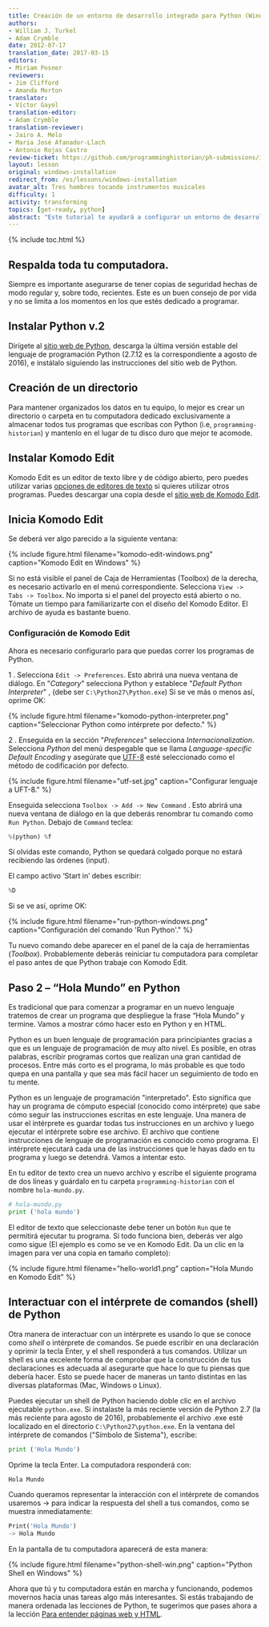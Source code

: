 ```yaml
---
title: Creación de un entorno de desarrollo integrado para Python (Windows)
authors:
- William J. Turkel
- Adam Crymble
date: 2012-07-17
translation_date: 2017-03-15
editors:
- Miriam Posner
reviewers:
- Jim Clifford
- Amanda Morton
translator:
- Víctor Gayol
translation-editor:
- Adam Crymble
translation-reviewer:
- Jairo A. Melo
- Maria José Afanador-Llach
- Antonio Rojas Castro
review-ticket: https://github.com/programminghistorian/ph-submissions/issues/37
layout: lesson
original: windows-installation
redirect_from: /es/lessons/windows-installation
avatar_alt: Tres hombres tocando instrumentos musicales
difficulty: 1
activity: transforming
topics: [get-ready, python]
abstract: "Este tutorial te ayudará a configurar un entorno de desarrollo integrado para Python en un computador con el sistema operativo de Windows."
---
```


{% include toc.html %}





## Respalda toda tu computadora.

Siempre es importante asegurarse de tener copias de seguridad hechas de modo regular y, sobre todo, recientes. Este es un buen consejo de por vida y no se limita a los momentos en los que estés dedicado a programar.

## Instalar Python v.2

Dirígete al [sitio web de Python], descarga la última versión estable del lenguaje de programación Python (2.7.12 es la correspondiente a agosto de 2016), e instálalo siguiendo las instrucciones del sitio web de Python.

## Creación de un directorio

Para mantener organizados los datos en tu equipo, lo mejor es crear un directorio o carpeta en tu computadora dedicado exclusivamente a almacenar todos tus programas que escribas con Python (i.e, `programming-historian`) y mantenlo en el lugar de tu disco duro que mejor te acomode.

## Instalar Komodo Edit

Komodo Edit es un editor de texto libre y de código abierto, pero puedes utilizar varias [opciones de editores de texto] si quieres utilizar otros programas. Puedes descargar una copia desde el [sitio web de Komodo Edit].

## Inicia Komodo Edit

Se deberá ver algo parecido a la siguiente ventana:

{% include figure.html filename="komodo-edit-windows.png" caption="Komodo Edit en Windows" %}

Si no está visible el panel de Caja de Herramientas (Toolbox) de la derecha, es necesario activarlo en el menú correspondiente. Selecciona `View -> Tabs -> Toolbox`. No importa si el panel del proyecto está abierto o no. Tómate un tiempo para familiarizarte con el diseño del Komodo Editor. El archivo de ayuda es bastante bueno.

### Configuración de Komodo Edit

Ahora es necesario configurarlo para que puedas correr los programas de Python.

1 .  Selecciona `Edit -> Preferences`. Esto abrirá una nueva ventana de diálogo. En "*Category*" selecciona Python y establece "*Default Python Interpreter*" , (debe ser `C:\Python27\Python.exe`)
Si se ve más o menos así, oprime OK:

{% include figure.html filename="komodo-python-interpreter.png" caption="Seleccionar Python como intérprete por defecto." %}

2 .  Enseguida en la sección  "*Preferences*" selecciona *Internacionalization*. Selecciona *Python* del menú despegable que se llama *Language-specific Default Encoding* y asegúrate que [UTF-8] esté seleccionado como el método de codificación por defecto.

{% include figure.html filename="utf-set.jpg" caption="Configurar lenguaje a UFT-8." %}

Enseguida selecciona `Toolbox -> Add -> New Command` . Esto abrirá una nueva ventana de diálogo en la que deberás renombrar tu comando como `Run Python`. Debajo de `Command` teclea:

``` python 
%(python) %f
``` 
Si olvidas este comando, Python se quedará colgado porque no estará recibiendo las órdenes (input). 

El campo activo ‘Start in’ debes escribir:

```python
%D
```

Si se ve así, oprime OK:

{% include figure.html filename="run-python-windows.png" caption="Configuración del comando 'Run Python'." %}

Tu nuevo comando debe aparecer en el panel de la caja de herramientas (*Toolbox*). Probablemente deberás reiniciar tu computadora para completar el paso antes de que Python trabaje con Komodo Edit.

Paso 2 – “Hola Mundo” en Python
------------------------------------------------

Es tradicional que para comenzar a programar en un nuevo lenguaje tratemos de crear un programa que despliegue la frase “Hola Mundo” y termine. Vamos a mostrar cómo hacer esto en Python y en HTML.

Python es un buen lenguaje de programación para principiantes gracias a que es un lenguaje de programación de muy alto nivel. Es posible, en otras palabras, escribir programas cortos que realizan una gran cantidad de procesos. Entre más corto es el programa, lo más probable es que todo quepa en una pantalla y que sea más fácil hacer un seguimiento de todo en tu mente.

Python es un lenguaje de programación "interpretado". Esto significa que hay un programa de cómputo especial (conocido como intérprete) que sabe cómo seguir las instrucciones escritas en este lenguaje. Una manera de usar el intérprete es guardar todas tus instrucciones en un archivo y luego ejecutar el intérprete sobre ese archivo. El archivo que contiene instrucciones de lenguaje de programación es conocido como programa.  El intérprete ejecutará cada una de las instrucciones que le hayas dado en tu programa y luego se detendrá. Vamos a intentar esto.

En tu editor de texto crea un nuevo archivo y escribe el siguiente programa de dos líneas y guárdalo en tu carpeta `programming-historian` con el nombre `hola-mundo.py`.

```python
# hola-mundo.py
print ('hola mundo')
``` 

El editor de texto que seleccionaste debe tener un botón `Run`  que te permitirá ejecutar tu programa. Si todo funciona bien, deberás ver algo como sigue (El ejemplo es como se ve en Komodo Edit. Da un clic en la imagen para ver una copia en tamaño completo):

{% include figure.html filename="hello-world1.png" caption="Hola Mundo en Komodo Edit" %}

## Interactuar con el intérprete de comandos (shell) de Python

Otra manera de interactuar con un intérprete es usando lo que se conoce como *shell* o intérprete de comandos. Se puede escribir en una declaración y oprimir la tecla Enter, y el shell responderá a tus comandos. Utilizar un shell es una excelente forma de comprobar que la construcción de tus declaraciones es adecuada al asegurarte que hace lo que tu piensas que debería hacer. Esto se puede hacer de maneras un tanto distintas en las diversas plataformas (Mac, Windows o Linux).

Puedes ejecutar un shell de Python haciendo doble clic en el archivo ejecutable `python.exe`. Si instalaste la más reciente versión de Python 2.7 (la más reciente para agosto de 2016), probablemente el archivo .exe  esté localizado en el directorio `C:\Python27\python.exe`. En la ventana del intérprete de comandos ("Símbolo de Sistema"), escribe:

```python 
print ('Hola Mundo')
``` 

Oprime la tecla Enter. La computadora responderá con:

``` python
Hola Mundo
``` 
Cuando queramos representar la interacción con el intérprete de comandos usaremos -\> para indicar la respuesta del shell a tus comandos, como se muestra inmediatamente:

```python
Print('Hola Mundo')
-> Hola Mundo
``` 

En la pantalla de tu computadora aparecerá de esta manera:

{% include figure.html filename="python-shell-win.png" caption="Python Shell en Windows" %}

Ahora que tú y tu computadora están en marcha y funcionando, podemos movernos hacia unas tareas algo más interesantes. Si estás trabajando de manera ordenada las lecciones de Python, te sugerimos que pases ahora a la lección [Para entender páginas web y HTML].


[sitio web de Python]: https://www.python.org
[opciones de editores de texto]: https://wiki.python.org/moin/PythonEditors/
[sitio web de Komodo Edit]: http://komodoide.com/komodo-edit/
[UTF-8]: https://es.wikipedia.org/wiki/UTF-8
[Para entender páginas web y HTML]: /es/lecciones/ver-archivos-html
